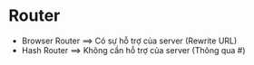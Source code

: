 # Router

- Browser Router ==> Có sự hỗ trợ của server (Rewrite URL)
- Hash Router ==> Không cần hỗ trợ của server (Thông qua #)
